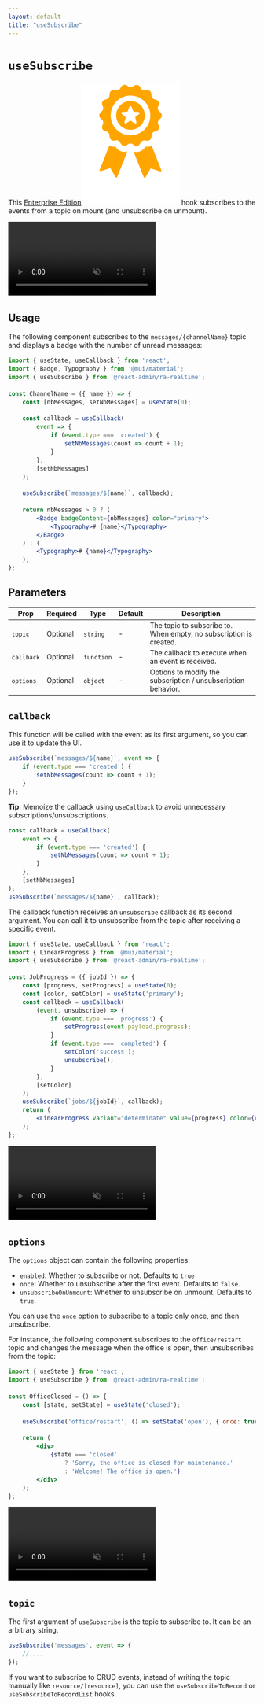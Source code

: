 ```yaml
---
layout: default
title: "useSubscribe"
---
```


# `useSubscribe`

This [Enterprise Edition](https://marmelab.com/ra-enterprise)<img class="icon" src="./img/premium.svg" /> hook subscribes to the events from a topic on mount (and unsubscribe on unmount).

<video controls autoplay muted loop>
  <source src="./img/useSubscribe.webm" type="video/webm">
  Your browser does not support the video tag.
</video>


## Usage

The following component subscribes to the `messages/{channelName}` topic and displays a badge with the number of unread messages:

```jsx
import { useState, useCallback } from 'react';
import { Badge, Typography } from '@mui/material';
import { useSubscribe } from '@react-admin/ra-realtime';

const ChannelName = ({ name }) => {
    const [nbMessages, setNbMessages] = useState(0);

    const callback = useCallback(
        event => {
            if (event.type === 'created') {
                setNbMessages(count => count + 1);
            }
        },
        [setNbMessages]
    );

    useSubscribe(`messages/${name}`, callback);

    return nbMessages > 0 ? (
        <Badge badgeContent={nbMessages} color="primary">
            <Typography># {name}</Typography>
        </Badge>
    ) : (
        <Typography># {name}</Typography>
    );
};
```

## Parameters

| Prop       | Required | Type       | Default | Description                                                        |
| ---------- | -------- | ---------- | ------- | ------------------------------------------------------------------ |
| `topic`    | Optional | `string`   | -       | The topic to subscribe to. When empty, no subscription is created. |
| `callback` | Optional | `function` | -       | The callback to execute when an event is received.                 |
| `options`  | Optional | `object`   | -       | Options to modify the subscription / unsubscription behavior.      |

## `callback`

This function will be called with the event as its first argument, so you can use it to update the UI.

```jsx
useSubscribe(`messages/${name}`, event => {
    if (event.type === 'created') {
        setNbMessages(count => count + 1);
    }
});
```

**Tip**: Memoize the callback using `useCallback` to avoid unnecessary subscriptions/unsubscriptions.

```jsx
const callback = useCallback(
    event => {
        if (event.type === 'created') {
            setNbMessages(count => count + 1);
        }
    },
    [setNbMessages]
);
useSubscribe(`messages/${name}`, callback);
```

The callback function receives an `unsubscribe` callback as its second argument. You can call it to unsubscribe from the topic after receiving a specific event.

```jsx
import { useState, useCallback } from 'react';
import { LinearProgress } from '@mui/material';
import { useSubscribe } from '@react-admin/ra-realtime';

const JobProgress = ({ jobId }) => {
    const [progress, setProgress] = useState(0);
    const [color, setColor] = useState('primary');
    const callback = useCallback(
        (event, unsubscribe) => {
            if (event.type === 'progress') {
                setProgress(event.payload.progress);
            }
            if (event.type === 'completed') {
                setColor('success');
                unsubscribe();
            }
        },
        [setColor]
    );
    useSubscribe(`jobs/${jobId}`, callback);
    return (
        <LinearProgress variant="determinate" value={progress} color={color} />
    );
};
```

<video controls autoplay muted loop>
  <source src="./img/useSubscribeUnsubscribe.webm" type="video/webm">
  Your browser does not support the video tag.
</video>


## `options`

The `options` object can contain the following properties:

-   `enabled`: Whether to subscribe or not. Defaults to `true`
-   `once`: Whether to unsubscribe after the first event. Defaults to `false`.
-   `unsubscribeOnUnmount`: Whether to unsubscribe on unmount. Defaults to `true`.

You can use the `once` option to subscribe to a topic only once, and then unsubscribe.

For instance, the following component subscribes to the `office/restart` topic and changes the message when the office is open, then unsubscribes from the topic:

```jsx
import { useState } from 'react';
import { useSubscribe } from '@react-admin/ra-realtime';

const OfficeClosed = () => {
    const [state, setState] = useState('closed');

    useSubscribe('office/restart', () => setState('open'), { once: true });

    return (
        <div>
            {state === 'closed'
                ? 'Sorry, the office is closed for maintenance.'
                : 'Welcome! The office is open.'}
        </div>
    );
};
```

<video controls autoplay muted loop>
  <source src="./img/useSubscribeOnce.webm" type="video/webm">
  Your browser does not support the video tag.
</video>


## `topic`

The first argument of `useSubscribe` is the topic to subscribe to. It can be an arbitrary string.

```jsx
useSubscribe('messages', event => {
    // ...
});
```

If you want to subscribe to CRUD events, instead of writing the topic manually like `resource/[resource]`, you can use the `useSubscribeToRecord` or `useSubscribeToRecordList` hooks.